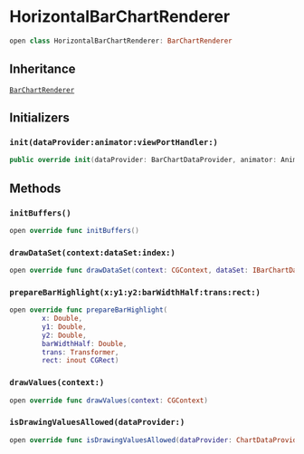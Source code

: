 # HorizontalBarChartRenderer

``` swift
open class HorizontalBarChartRenderer: BarChartRenderer
```

## Inheritance

[`BarChartRenderer`](/BarChartRenderer)

## Initializers

### `init(dataProvider:animator:viewPortHandler:)`

``` swift
public override init(dataProvider: BarChartDataProvider, animator: Animator, viewPortHandler: ViewPortHandler)
```

## Methods

### `initBuffers()`

``` swift
open override func initBuffers()
```

### `drawDataSet(context:dataSet:index:)`

``` swift
open override func drawDataSet(context: CGContext, dataSet: IBarChartDataSet, index: Int)
```

### `prepareBarHighlight(x:y1:y2:barWidthHalf:trans:rect:)`

``` swift
open override func prepareBarHighlight(
        x: Double,
        y1: Double,
        y2: Double,
        barWidthHalf: Double,
        trans: Transformer,
        rect: inout CGRect)
```

### `drawValues(context:)`

``` swift
open override func drawValues(context: CGContext)
```

### `isDrawingValuesAllowed(dataProvider:)`

``` swift
open override func isDrawingValuesAllowed(dataProvider: ChartDataProvider?) -> Bool
```
